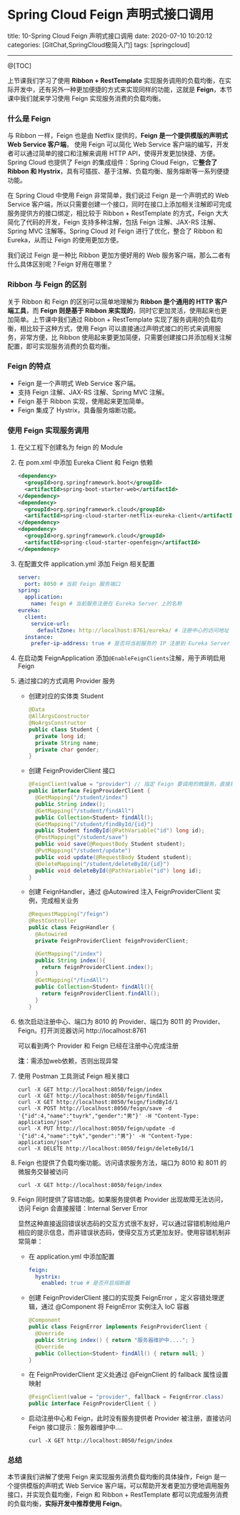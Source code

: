 # Spring Cloud Feign 声明式接口调用

title: 10-Spring Cloud Feign 声明式接口调用
date: 2020-07-10 10:20:12
categories: [GitChat,SpringCloud极简入门]
tags: [springcloud]

---

@[TOC]

上节课我们学习了使用 **Ribbon + RestTemplate** 实现服务调用的负载均衡，在实际开发中，还有另外一种更加便捷的方式来实现同样的功能，这就是 **Feign**，本节课中我们就来学习使用 Feign 实现服务消费的负载均衡。

### 什么是 Feign
与 Ribbon 一样，Feign 也是由 Netflix 提供的，**Feign 是一个提供模版的声明式 Web Service 客户端**， 使用 Feign 可以简化 Web Service 客户端的编写，开发者可以通过简单的接口和注解来调用 HTTP API，使得开发更加快捷、方便。Spring Cloud 也提供了 Feign 的集成组件：Spring Cloud Feign，它**整合了 Ribbon 和 Hystrix**，具有可插拔、基于注解、负载均衡、服务熔断等一系列便捷功能。

在 Spring Cloud 中使用 Feign 非常简单，我们说过 Feign 是一个声明式的 Web Service 客户端，所以只需要创建一个接口，同时在接口上添加相关注解即可完成服务提供方的接口绑定，相比较于 Ribbon + RestTemplate 的方式，Feign 大大简化了代码的开发，Feign 支持多种注解，包括 Feign 注解、JAX-RS 注解、Spring MVC 注解等。Spring Cloud 对 Feign 进行了优化，整合了 Ribbon 和 Eureka，从而让 Feign 的使用更加方便。

我们说过 Feign 是一种比 Ribbon 更加方便好用的 Web 服务客户端，那么二者有什么具体区别呢？Feign 好用在哪里？

### Ribbon 与 Feign 的区别
关于 Ribbon 和 Feign 的区别可以简单地理解为 **Ribbon 是个通用的 HTTP 客户端工具**，而 **Feign 则是基于 Ribbon 来实现的**，同时它更加灵活，使用起来也更加简单。上节课中我们通过 Ribbon + RestTemplate 实现了服务调用的负载均衡，相比较于这种方式，使用 Feign 可以直接通过声明式接口的形式来调用服务，非常方便，比 Ribbon 使用起来要更加简便，只需要创建接口并添加相关注解配置，即可实现服务消费的负载均衡。

### Feign 的特点

- Feign 是一个声明式 Web Service 客户端。
- 支持 Feign 注解、JAX-RS 注解、Spring MVC 注解。
- Feign 基于 Ribbon 实现，使用起来更加简单。
- Feign 集成了 Hystrix，具备服务熔断功能。

### 使用 Feign 实现服务调用

1. 在父工程下创建名为 feign 的 Module

2. 在 pom.xml 中添加 Eureka Client 和 Feign 依赖

   ```xml
   <dependency>
     <groupId>org.springframework.boot</groupId>
     <artifactId>spring-boot-starter-web</artifactId>
   </dependency>
   <dependency>
     <groupId>org.springframework.cloud</groupId>
     <artifactId>spring-cloud-starter-netflix-eureka-client</artifactId>
   </dependency>
   <dependency>
     <groupId>org.springframework.cloud</groupId>
     <artifactId>spring-cloud-starter-openfeign</artifactId>
   </dependency>
   ```

3. 在配置文件 application.yml 添加 Feign 相关配置

   ```yaml
   server:
     port: 8050 # 当前 Feign 服务端口
   spring:
     application:
       name: feign # 当前服务注册在 Eureka Server 上的名称
   eureka:
     client:
       service-url:
         defaultZone: http://localhost:8761/eureka/ # 注册中心的访问地址
     instance:
       prefer-ip-address: true # 是否将当前服务的 IP 注册到 Eureka Server
   ```

4. 在启动类 FeignApplication 添加`@EnableFeignClients`注解，用于声明启用 Feign

5. 通过接口的方式调用 Provider 服务

   - 创建对应的实体类 Student

     ```java
     @Data
     @AllArgsConstructor
     @NoArgsConstructor
     public class Student {
       private long id;
       private String name;
       private char gender;
     }
     ```

   - 创建 FeignProviderClient 接口

     ```java
     @FeignClient(value = "provider") // 指定 Feign 要调用的微服务，直接指定服务提供者在注册中心的 application name 即可
     public interface FeignProviderClient {
       @GetMapping("/student/index")
       public String index();
       @GetMapping("/student/findAll")
       public Collection<Student> findAll();
       @GetMapping("/student/findById/{id}")
       public Student findById(@PathVariable("id") long id);
       @PostMapping("/student/save")
       public void save(@RequestBody Student student);
       @PutMapping("/student/update")
       public void update(@RequestBody Student student);
       @DeleteMapping("/student/deleteById/{id}")
       public void deleteById(@PathVariable("id") long id);
     }
     ```

   - 创建 FeignHandler，通过 @Autowired 注入 FeignProviderClient 实例，完成相关业务

     ```java
     @RequestMapping("/feign")
     @RestController
     public class FeignHandler {
       @Autowired
       private FeignProviderClient feignProviderClient;
     
       @GetMapping("/index")
       public String index(){
         return feignProviderClient.index();
       }
       @GetMapping("/findAll")
       public Collection<Student> findAll(){
         return feignProviderClient.findAll();
       }
     }
     ```

7. 依次启动注册中心、端口为 8010 的 Provider、端口为 8011 的 Provider、Feign。打开浏览器访问 http://localhost:8761

   可以看到两个 Provider 和 Feign 已经在注册中心完成注册

   **注**：需添加web依赖，否则出现异常

8. 使用 Postman 工具测试 Feign 相关接口

   ```shell
   curl -X GET http://localhost:8050/feign/index
   curl -X GET http://localhost:8050/feign/findAll
   curl -X GET http://localhost:8050/feign/findById/1
   curl -X POST http://localhost:8050/feign/save -d '{"id":4,"name":"tuyrk","gender":"男"}' -H "Content-Type: application/json"
   curl -X PUT http://localhost:8050/feign/update -d '{"id":4,"name":"tyk","gender":"男"}' -H "Content-Type: application/json"
   curl -X DELETE http://localhost:8050/feign/deleteById/1
   ```

13. Feign 也提供了负载均衡功能。访问请求服务方法，端口为 8010 和 8011 的微服务交替被访问

    ```shell
    curl -X GET http://localhost:8050/feign/index
    ```

14. Feign 同时提供了容错功能。如果服务提供者 Provider 出现故障无法访问，访问 Feign 会直接报错：Internal Server Error

    显然这种直接返回错误状态码的交互方式很不友好，可以通过容错机制给用户相应的提示信息，而非错误状态码，使得交互方式更加友好。使用容错机制非常简单：

    - 在 application.yml 中添加配置

      ```yaml
      feign:
        hystrix:
          enabled: true # 是否开启熔断器
      ```

    - 创建 FeignProviderClient 接口的实现类 FeignError ，定义容错处理逻辑，通过 @Component 将 FeignError 实例注入 IoC 容器
    
      ```java
      @Component
      public class FeignError implements FeignProviderClient {
        @Override
        public String index() { return "服务器维护中...."; }
        @Override
        public Collection<Student> findAll() { return null; }
      }
      ```
    
    - 在 FeignProviderClient 定义处通过 @FeignClient 的 fallback 属性设置映射
    
      ```java
      @FeignClient(value = "provider", fallback = FeignError.class)
      public interface FeignProviderClient { }
      ```
    
    - 启动注册中心和 Feign，此时没有服务提供者 Provider 被注册，直接访问 Feign 接口提示：服务器维护中....
    
      ```shell
      curl -X GET http://localhost:8050/feign/index
      ```

### 总结
本节课我们讲解了使用 Feign 来实现服务消费负载均衡的具体操作，Feign 是一个提供模版的声明式 Web Service 客户端，可以帮助开发者更加方便地调用服务接口，并实现负载均衡，Feign 和 Ribbon + RestTemplate 都可以完成服务消费的负载均衡，**实际开发中推荐使用 Feign**。